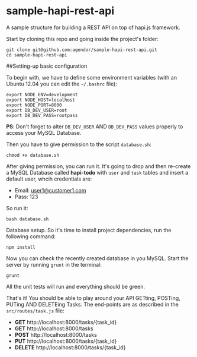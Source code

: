 sample-hapi-rest-api
====================

A sample structure for building a REST API on top of hapi.js framework.

Start by cloning this repo and going inside the project's folder:

```
git clone git@github.com:agendor/sample-hapi-rest-api.git
cd sample-hapi-rest-api
```

##Setting-up basic configuration

To begin with, we have to define some environment variables (with an Ubuntu 12.04 you can edit the `~/.bashrc` file):

```
export NODE_ENV=development
export NODE_HOST=localhost
export NODE_PORT=8000
export DB_DEV_USER=root
export DB_DEV_PASS=rootpass
```

**PS**: Don't forget to alter `DB_DEV_USER` AND `DB_DEV_PASS` values properly to access your MySQL Database.

Then you have to give permission to the script `database.sh`:

```
chmod +x database.sh
```

After giving permission, you can run it. It's going to drop and then re-create a MySQL Database called **hapi-todo** with `user` and `task` tables and insert a default user, whcih credentials are:

* Email: user1@customer1.com
* Pass: 123

So run it:

```
bash database.sh
```

Database setup. So it's time to install project dependencies, run the following command:

```
npm install
```


Now you can check the recently created database in you MySQL. Start the server by running `grunt` in the terminal:

```
grunt
```

All the unit tests will run and everything should be green.

That's it! You should be able to play around your API GETting, POSTing, PUTing AND DELETEing Tasks. The end-points are as described in the `src/routes/task.js` file:

* **GET** http://localhost:8000/tasks/{task_id}
* **GET** http://localhost:8000/tasks
* **POST** http://localhost:8000/tasks
* **PUT** http://localhost:8000/tasks/{task_id}
* **DELETE** http://localhost:8000/tasks/{task_id}